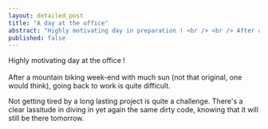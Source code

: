 ```yaml
---
layout: detailed_post
title: "A day at the office"
abstract: "Highly motivating day in preparation ! <br /> <br /> After a mountain biking week-end with much sun (not that original, one would think), going back to work is quite difficult."
published: false
---
```


Highly motivating day at the office ! <br /> <br /> After a mountain biking week-end with much sun (not that original, one would think), going back to work is quite difficult.

Not getting tired by a long lasting project is quite a challenge. There's a clear lassitude in diving in yet again the same dirty code, knowing that it will still be there tomorrow.
